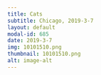 ```yaml
---
title: Cats
subtitle: Chicago, 2019-3-7
layout: default
modal-id: 685
date: 2019-3-7
img: 10101510.png
thumbnail: 10101510.png
alt: image-alt
---
```

